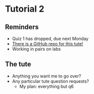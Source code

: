 # Tutorial 2

## Reminders
- Quiz 1 has dropped, due next Monday
- [There is a GitHub repo for this tute!](https://github.com/jedavidson/tutoring)
- Working in pairs on labs

## The tute
- Anything you want me to go over?
- Any particular tute question requests?
    - My plan: everything but q6